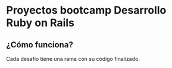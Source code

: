 # Proyectos bootcamp Desarrollo Ruby on Rails

## ¿Cómo funciona?

Cada desafío tiene una rama con su código finalizado.